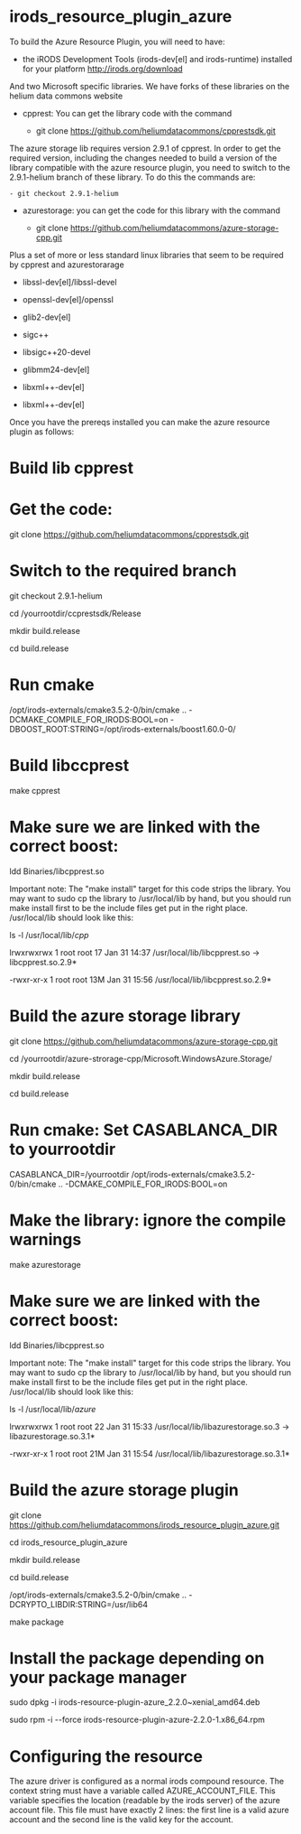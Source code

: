 # irods_resource_plugin_azure
To build the Azure Resource Plugin, you will need to have:

 - the iRODS Development Tools (irods-dev[el] and irods-runtime) installed for your platform
     http://irods.org/download

And two Microsoft specific libraries. We have forks of these libraries on the helium data commons website

 - cpprest: You can get the library code with the command 

	- git clone https://github.com/heliumdatacommons/cpprestsdk.git

The azure storage lib requires version 2.9.1 of cpprest.  In order to get the required version, including the changes needed to build a version of the library compatible with the azure resource plugin, you need to switch to the 2.9.1-helium branch of these library.  To do this the commands are:

	- git checkout 2.9.1-helium

 - azurestorage: you can get the code for this library with the command
	
	-  git clone https://github.com/heliumdatacommons/azure-storage-cpp.git

Plus a set of more or less standard linux libraries that seem to be required by cpprest and azurestorarage

 - libssl-dev[el]/libssl-devel

 - openssl-dev[el]/openssl

 - glib2-dev[el]

 - sigc++

 - libsigc++20-devel

 - glibmm24-dev[el]

 - libxml++-dev[el]

 - libxml++-dev[el]

Once you have the prereqs installed you can make the azure resource plugin as follows:

# Build lib cpprest
# Get the code:
git clone https://github.com/heliumdatacommons/cpprestsdk.git

# Switch to the required branch
git checkout 2.9.1-helium

cd /yourrootdir/ccprestsdk/Release

mkdir build.release

cd build.release

# Run cmake
/opt/irods-externals/cmake3.5.2-0/bin/cmake .. -DCMAKE_COMPILE_FOR_IRODS:BOOL=on -DBOOST_ROOT:STRING=/opt/irods-externals/boost1.60.0-0/

# Build libccprest
make cpprest

# Make sure we are linked with the correct boost:
ldd Binaries/libcpprest.so

Important note: The "make install" target for this code strips the library. You may want to sudo cp the library to /usr/local/lib by hand, but you should run make install first to be the include files get put in the right place. /usr/local/lib should look like this:

ls -l /usr/local/lib/*cpp*

lrwxrwxrwx 1 root root  17 Jan 31 14:37 /usr/local/lib/libcpprest.so -> libcpprest.so.2.9*

-rwxr-xr-x 1 root root 13M Jan 31 15:56 /usr/local/lib/libcpprest.so.2.9*

# Build the azure storage library
git clone https://github.com/heliumdatacommons/azure-storage-cpp.git

cd /yourrootdir/azure-strorage-cpp/Microsoft.WindowsAzure.Storage/

mkdir build.release

cd build.release

# Run cmake:  Set CASABLANCA_DIR to yourrootdir
CASABLANCA_DIR=/yourrootdir /opt/irods-externals/cmake3.5.2-0/bin/cmake .. -DCMAKE_COMPILE_FOR_IRODS:BOOL=on

# Make the library: ignore the compile warnings
make azurestorage

# Make sure we are linked with the correct boost:
ldd Binaries/libcpprest.so

Important note: The "make install" target for this code strips the library. You may want to sudo cp the library to /usr/local/lib by hand, but you should run make install first to be the include files get put in the right place. /usr/local/lib should look like this:

ls -l /usr/local/lib/*azure*

lrwxrwxrwx 1 root root  22 Jan 31 15:33 /usr/local/lib/libazurestorage.so.3 -> libazurestorage.so.3.1*

-rwxr-xr-x 1 root root 21M Jan 31 15:54 /usr/local/lib/libazurestorage.so.3.1*

# Build the azure storage plugin
git clone https://github.com/heliumdatacommons/irods_resource_plugin_azure.git

cd irods_resource_plugin_azure

mkdir build.release

cd build.release

/opt/irods-externals/cmake3.5.2-0/bin/cmake .. -DCRYPTO_LIBDIR:STRING=/usr/lib64

make package

# Install the package depending on your package manager
sudo dpkg -i irods-resource-plugin-azure_2.2.0~xenial_amd64.deb

sudo rpm -i --force irods-resource-plugin-azure-2.2.0-1.x86_64.rpm

# Configuring the resource
The azure driver is configured as a normal irods compound resource. The context string must have a variable called AZURE_ACCOUNT_FILE.  This variable specifies the location (readable by the irods server) of the azure account file. This file must have exactly 2 lines: the first line is a valid azure account and the second line is the valid key for the account.
